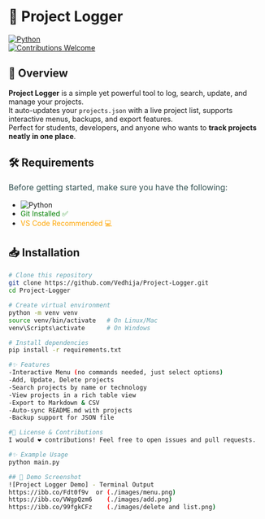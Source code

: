 # 📒 Project Logger  

[![Python](https://img.shields.io/badge/Python-3.9+-blue.svg)](https://www.python.org/)   
[![Contributions Welcome](https://img.shields.io/badge/Contributions-Welcome-orange.svg)](https://github.com/Vedhija/Project-Logger/issues)  

## 📌 Overview  
**Project Logger** is a simple yet powerful tool to log, search, update, and manage your projects.  
It auto-updates your `projects.json` with a live project list, supports interactive menus, backups, and export features.  
Perfect for students, developers, and anyone who wants to **track projects neatly in one place**.  


## 🛠️ Requirements

<p style="font-size:16px; color:darkslategray;">
Before getting started, make sure you have the following:
</p>

- ![Python](https://img.shields.io/badge/Python-3.9%2B-blue?logo=python&logoColor=white)
- <span style="color:green;">Git Installed ✅</span>
- <span style="color:orange;">VS Code Recommended 💻</span>


## 📥 Installation

```bash
# Clone this repository
git clone https://github.com/Vedhija/Project-Logger.git
cd Project-Logger

# Create virtual environment
python -m venv venv
source venv/bin/activate   # On Linux/Mac
venv\Scripts\activate      # On Windows

# Install dependencies
pip install -r requirements.txt

#✨ Features
-Interactive Menu (no commands needed, just select options)
-Add, Update, Delete projects
-Search projects by name or technology
-View projects in a rich table view
-Export to Markdown & CSV
-Auto-sync README.md with projects
-Backup support for JSON file

#📜 License & Contributions
I would ❤️ contributions! Feel free to open issues and pull requests. 

#✨ Example Usage
python main.py

## 📸 Demo Screenshot
![Project Logger Demo] - Terminal Output
https://ibb.co/Fdt0f9v  or (./images/menu.png)
https://ibb.co/VWgpQzm6    (./images/add.png)
https://ibb.co/99fgkCFz    (./images/delete and list.png)

